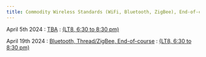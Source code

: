 ```yaml
---
title: Commodity Wireless Standards (WiFi, Bluetooth, ZigBee), End-of-course
---
```


April 5th 2024
: [TBA](#)
  : [(LT8, 6:30 to 8:30 pm)](#)


April 19th 2024
: [Bluetooth, Thread/ZigBee, End-of-course](#)
  : [(LT8, 6:30 to 8:30 pm)](#)



